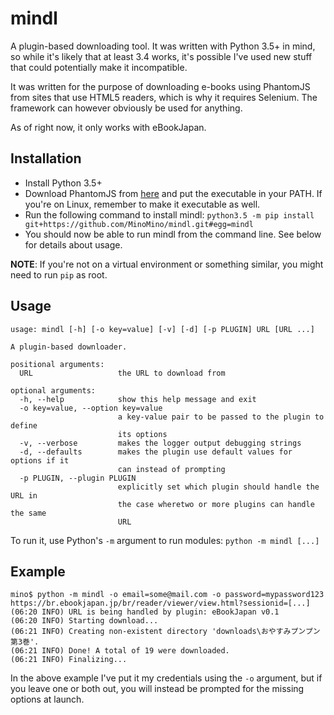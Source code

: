 # mindl
A plugin-based downloading tool. It was written with Python 3.5+ in mind, so while it's likely that at least 3.4 works,
it's possible I've used new stuff that could potentially make it incompatible.

It was written for the purpose of downloading e-books using PhantomJS from sites that use HTML5 readers, which is
why it requires Selenium. The framework can however obviously be used for anything.

As of right now, it only works with eBookJapan.

## Installation
* Install Python 3.5+
* Download PhantomJS from [here](http://phantomjs.org/download.html) and put the executable in your PATH. If you're on
Linux, remember to make it executable as well.
* Run the following command to install mindl:
`python3.5 -m pip install git+https://github.com/MinoMino/mindl.git#egg=mindl`
* You should now be able to run mindl from the command line. See below for details about usage.

**NOTE**: If you're not on a virtual environment or something similar, you might need to run `pip` as root.

## Usage
```
usage: mindl [-h] [-o key=value] [-v] [-d] [-p PLUGIN] URL [URL ...]

A plugin-based downloader.

positional arguments:
  URL                   the URL to download from

optional arguments:
  -h, --help            show this help message and exit
  -o key=value, --option key=value
                        a key-value pair to be passed to the plugin to define
                        its options
  -v, --verbose         makes the logger output debugging strings
  -d, --defaults        makes the plugin use default values for options if it
                        can instead of prompting
  -p PLUGIN, --plugin PLUGIN
                        explicitly set which plugin should handle the URL in
                        the case wheretwo or more plugins can handle the same
                        URL
```

To run it, use Python's `-m` argument to run modules: `python -m mindl [...]`

## Example
```
mino$ python -m mindl -o email=some@mail.com -o password=mypassword123 https://br.ebookjapan.jp/br/reader/viewer/view.html?sessionid=[...]
(06:20 INFO) URL is being handled by plugin: eBookJapan v0.1
(06:20 INFO) Starting download...
(06:21 INFO) Creating non-existent directory 'downloads\おやすみプンプン 第3巻'.
(06:21 INFO) Done! A total of 19 were downloaded.
(06:21 INFO) Finalizing...
```

In the above example I've put it my credentials using the `-o` argument, but if you leave one or both out,
you will instead be prompted for the missing options at launch.
